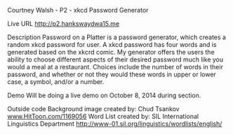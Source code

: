 Courtney Walsh - P2 - xkcd Password Generator

Live URL
http://p2.hankswaydwa15.me

Description
Password on a Platter is a password generator, which creates a random xkcd password for user. A xkcd password has four words and is generated based on the xkcrd comic. My generator offers the users the ability to choose different aspects of their desired password much like you would a meal at a restaurant. Choices include the number of words in their password, and whether or not they would these words in upper or lower case, a symbol, and/or a number.

Demo
Will be doing a live demo on October 8, 2014 during section. 


Outside code
Background image created by: Chud Tsankov www.HitToon.com/1169056
Word List created by: SIL International Linguistics Department http://www-01.sil.org/linguistics/wordlists/english/
